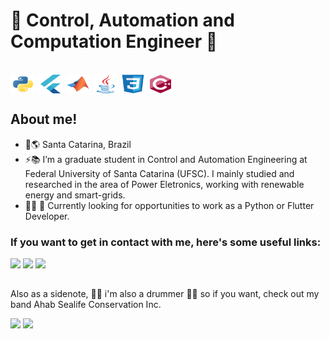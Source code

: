 # 🔻 Control, Automation and Computation Engineer 🔻 
<div style="display: inline_block"><br>
  <img align="center" alt="HB-Python" height="30" width="40" src="https://raw.githubusercontent.com/devicons/devicon/master/icons/python/python-original.svg">
  <img align="center" alt="HB-Flutter" height="30" width="40" src="https://raw.githubusercontent.com/devicons/devicon/master/icons/flutter/flutter-original.svg">
  <img align="center" alt="HB-Matlab" height="30" width="40" src="https://raw.githubusercontent.com/devicons/devicon/master/icons/matlab/matlab-original.svg">
  <img align="center" alt="HB-Java" height="30" width="40" src="https://raw.githubusercontent.com/devicons/devicon/master/icons/java/java-original.svg">
  <img align="center" alt="HB-CSS" height="30" width="40" src="https://raw.githubusercontent.com/devicons/devicon/master/icons/css3/css3-original.svg">
  <img align="center" alt="HB-Cplusplus" height="30" width="40" src="https://raw.githubusercontent.com/devicons/devicon/master/icons/cplusplus/cplusplus-original.svg">
</div>

## About me!
- 📍🌎 Santa Catarina, Brazil
- ⚡📚 I’m a graduate student in Control and Automation Engineering at Federal University of Santa Catarina (UFSC). I mainly studied and researched in the area of Power Eletronics, working with renewable energy and smart-grids.
- :man_technologist: :briefcase: Currently looking for opportunities to work as a Python or Flutter Developer.

### If you want to get in contact with me, here's some useful links:
<div> 
  <a href="https://www.instagram.com/henrique.buzzi/" target="_blank"><img src="https://img.shields.io/badge/-Instagram-%23E4405F?style=for-the-badge&logo=instagram&logoColor=white" target="_blank"></a>
  <a href = "mailto:henriquebnu.buzzi@gmail.com"><img src="https://img.shields.io/badge/-Gmail-%23333?style=for-the-badge&logo=gmail&logoColor=white" target="_blank"></a>
  <a href="https://www.linkedin.com/in/henriquebnu-buzzi/" target="_blank"><img src="https://img.shields.io/badge/-LinkedIn-%230077B5?style=for-the-badge&logo=linkedin&logoColor=white" target="_blank"></a>
  
  ##
  
Also as a sidenote, 🎵🥁 i'm also a drummer 🥁🎵 so if you want, check out my band Ahab Sealife Conservation Inc.

<div> 
  <a href="https://www.instagram.com/ahab_bnu/" target="_blank"><img src="https://img.shields.io/badge/-Instagram-%23E4405F?style=for-the-badge&logo=instagram&logoColor=white" target="_blank"></a>
  <a href="https://open.spotify.com/artist/1CbqSB4ar233zAmCJjzaOK?si=z6Tr-cQ5ROq-3S61SMryww" target="_blank"><img src="https://img.shields.io/badge/Spotify-1ED760?&style=for-the-badge&logo=spotify&logoColor=white" target="_blank"></a>
